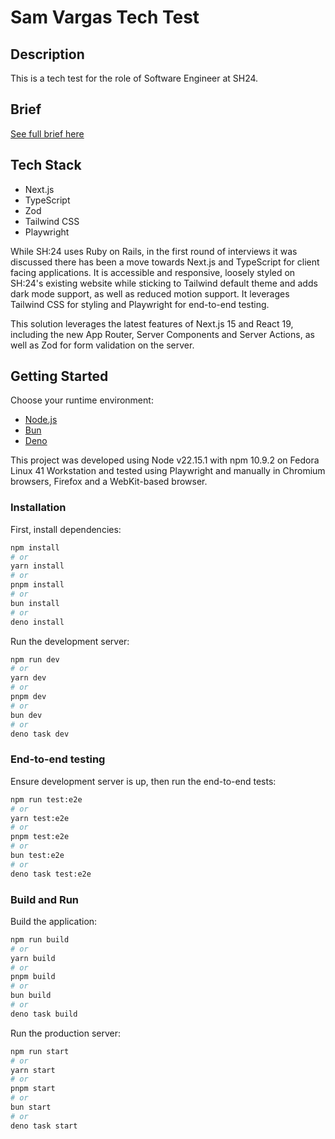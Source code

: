 # Sam Vargas Tech Test

## Description

This is a tech test for the role of Software Engineer at SH24.

## Brief

[See full brief here](https://sh24.notion.site/SH-24-Software-Engineer-Tech-Test-8923d2183d5d413c95d77cd7eb823c29)

## Tech Stack

- Next.js
- TypeScript
- Zod
- Tailwind CSS
- Playwright

While SH:24 uses Ruby on Rails, in the first round of interviews it was discussed there has been a move towards Next.js and TypeScript for client facing applications. It is accessible and responsive, loosely styled on SH:24's existing website while sticking to Tailwind default theme and adds dark mode support, as well as reduced motion support. It leverages Tailwind CSS for styling and Playwright for end-to-end testing.

This solution leverages the latest features of Next.js 15 and React 19, including the new App Router, Server Components and Server Actions, as well as Zod for form validation on the server.

## Getting Started

Choose your runtime environment:

- [Node.js](https://nodejs.org/en/download/)
- [Bun](https://bun.sh/)
- [Deno](https://deno.com/)

This project was developed using Node v22.15.1 with npm 10.9.2 on Fedora Linux 41 Workstation and tested using Playwright and manually in Chromium browsers, Firefox and a WebKit-based browser.

### Installation

First, install dependencies:

```bash
npm install
# or
yarn install
# or
pnpm install
# or
bun install
# or
deno install
```

Run the development server:

```bash
npm run dev
# or
yarn dev
# or
pnpm dev
# or
bun dev
# or
deno task dev
```

### End-to-end testing

Ensure development server is up, then run the end-to-end tests:

```bash
npm run test:e2e
# or
yarn test:e2e
# or
pnpm test:e2e
# or
bun test:e2e
# or
deno task test:e2e
```

### Build and Run

Build the application:

```bash
npm run build
# or
yarn build
# or
pnpm build
# or
bun build
# or
deno task build
```

Run the production server:

```bash
npm run start
# or
yarn start
# or
pnpm start
# or
bun start
# or
deno task start
```
